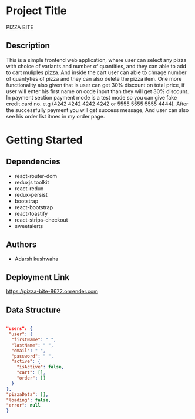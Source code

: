 # Project Title
PIZZA BITE

## Description
This is a simple frontend web application, where user can select any pizza with choice of variants and number of quantities, and they can able to add to cart muliples pizza.
And inside the cart user can able to chnage number of quantyties of pizza and they can also delete the pizza item. One more functionality also given that is user can get 30% discount on total price, if user will enter his first name on code input than they will get 30% discount. 
In payment section payment mode is a test mode so you can give fake credit card no. e.g (4242 4242 4242 4242 or 5555 5555 5555 4444). After the successfully payment you will get success message, And user can also see his order list itmes in my order page.
# Getting Started
## Dependencies
* react-router-dom
* reduxjs toolkit
* react-redux
* redux-persist
* bootstrap
* react-bootstrap
* react-toastify
* react-strips-checkout
* sweetalerts
## Authors
* Adarsh kushwaha

## Deployment Link
https://pizza-bite-8672.onrender.com

## Data Structure 
```json

"users": {
 "user": {
  "firstName": " ",
  "lastName": " ",
  "email": " ",
  "password": " ",
  "active": {
    "isActive": false,
    "cart": [],
    "order": []
  }
},
"pizzaData": [],
"loading": false,
"error": null
}
